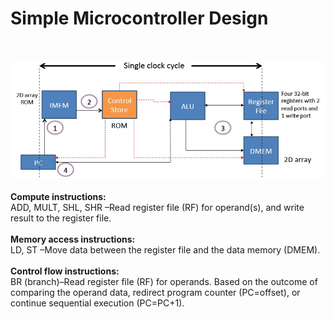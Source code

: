 # Simple Microcontroller Design
\
\
<img src='design_SC.jpg' width = 1000>
\
\
**Compute instructions:** 
\
ADD, MULT, SHL, SHR –Read register file (RF) for operand(s), and write result to the register file.
\
\
**Memory access instructions:** 
\
LD, ST –Move data between the register file and the data memory (DMEM).
\
\
**Control flow instructions:** 
\
BR (branch)–Read register file (RF) for operands. Based on the outcome of comparing the operand data, redirect program counter (PC=offset), or continue sequential execution (PC=PC+1).
